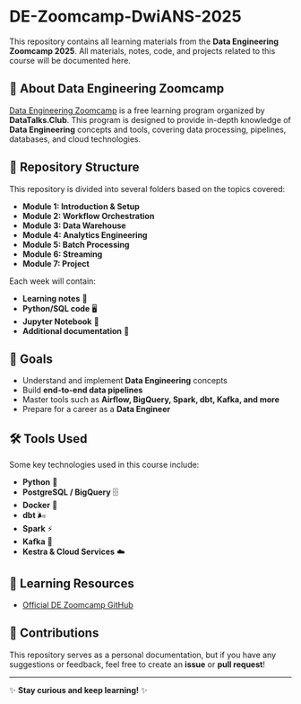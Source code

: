 # DE-Zoomcamp-DwiANS-2025

This repository contains all learning materials from the **Data Engineering Zoomcamp 2025**. All materials, notes, code, and projects related to this course will be documented here.

## 📌 About Data Engineering Zoomcamp
[Data Engineering Zoomcamp](https://github.com/DataTalksClub/data-engineering-zoomcamp) is a free learning program organized by **DataTalks.Club**. This program is designed to provide in-depth knowledge of **Data Engineering** concepts and tools, covering data processing, pipelines, databases, and cloud technologies.

## 📂 Repository Structure
This repository is divided into several folders based on the topics covered:

- **Module 1: Introduction & Setup**
- **Module 2: Workflow Orchestration**
- **Module 3: Data Warehouse**
- **Module 4: Analytics Engineering**
- **Module 5: Batch Processing**
- **Module 6: Streaming**
- **Module 7: Project**

Each week will contain:
- **Learning notes** 📖
- **Python/SQL code** 🖥️
- **Jupyter Notebook** 📒
- **Additional documentation** 📃

## 🎯 Goals
- Understand and implement **Data Engineering** concepts
- Build **end-to-end data pipelines**
- Master tools such as **Airflow, BigQuery, Spark, dbt, Kafka, and more**
- Prepare for a career as a **Data Engineer**

## 🛠️ Tools Used
Some key technologies used in this course include:
- **Python** 🐍
- **PostgreSQL / BigQuery** 🗄️
- **Docker** 🐳
- **dbt** 🌬️
- **Spark** ⚡
- **Kafka** 🔗
- **Kestra & Cloud Services** ☁️

## 📖 Learning Resources
- [Official DE Zoomcamp GitHub](https://github.com/DataTalksClub/data-engineering-zoomcamp)


## 🚀 Contributions
This repository serves as a personal documentation, but if you have any suggestions or feedback, feel free to create an **issue** or **pull request**!

---
✨ **Stay curious and keep learning!** ✨

